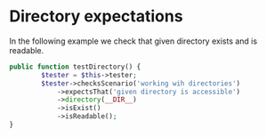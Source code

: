 # Directory expectations

In the following example we check that given directory exists and is readable.

```php
public function testDirectory() {
        $tester = $this->tester;
        $tester->checksScenario('working wih directories')
            ->expectsThat('given directory is accessible')
            ->directory(__DIR__)
            ->isExist()
            ->isReadable();
}
```